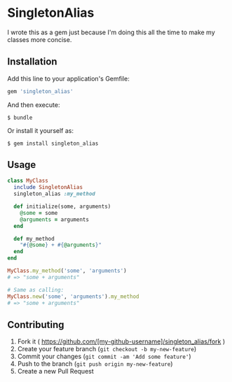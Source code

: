 # SingletonAlias

I wrote this as a gem just because I'm doing this all the time to make my classes more concise.

## Installation

Add this line to your application's Gemfile:

```ruby
gem 'singleton_alias'
```

And then execute:

    $ bundle

Or install it yourself as:

    $ gem install singleton_alias

## Usage

```ruby
class MyClass
  include SingletonAlias
  singleton_alias :my_method

  def initialize(some, arguments)
    @some = some
    @arguments = arguments
  end

  def my_method
    "#{@some} + #{@arguments}"
  end
end

MyClass.my_method('some', 'arguments')
# => "some + arguments"

# Same as calling:
MyClass.new('some', 'arguments').my_method
# => "some + arguments"
```

## Contributing

1. Fork it ( https://github.com/[my-github-username]/singleton_alias/fork )
2. Create your feature branch (`git checkout -b my-new-feature`)
3. Commit your changes (`git commit -am 'Add some feature'`)
4. Push to the branch (`git push origin my-new-feature`)
5. Create a new Pull Request
